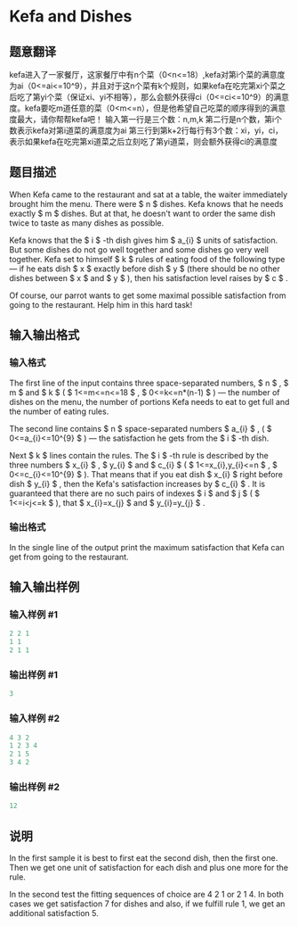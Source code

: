 # Kefa and Dishes

## 题意翻译

kefa进入了一家餐厅，这家餐厅中有n个菜（0<n<=18）,kefa对第i个菜的满意度为ai（0<=ai<=10^9），并且对于这n个菜有k个规则，如果kefa在吃完第xi个菜之后吃了第yi个菜（保证xi、yi不相等），那么会额外获得ci（0<=ci<=10^9）的满意度。kefa要吃m道任意的菜（0<m<=n），但是他希望自己吃菜的顺序得到的满意度最大，请你帮帮kefa吧！ 输入第一行是三个数：n,m,k 第二行是n个数，第i个数表示kefa对第i道菜的满意度为ai 第三行到第k+2行每行有3个数：xi，yi，ci，表示如果kefa在吃完第xi道菜之后立刻吃了第yi道菜，则会额外获得ci的满意度

## 题目描述

When Kefa came to the restaurant and sat at a table, the waiter immediately brought him the menu. There were $ n $ dishes. Kefa knows that he needs exactly $ m $ dishes. But at that, he doesn't want to order the same dish twice to taste as many dishes as possible.

Kefa knows that the $ i $ -th dish gives him $ a_{i} $ units of satisfaction. But some dishes do not go well together and some dishes go very well together. Kefa set to himself $ k $ rules of eating food of the following type — if he eats dish $ x $ exactly before dish $ y $ (there should be no other dishes between $ x $ and $ y $ ), then his satisfaction level raises by $ c $ .

Of course, our parrot wants to get some maximal possible satisfaction from going to the restaurant. Help him in this hard task!

## 输入输出格式

### 输入格式

The first line of the input contains three space-separated numbers, $ n $ , $ m $ and $ k $ ( $ 1<=m<=n<=18 $ , $ 0<=k<=n*(n-1) $ ) — the number of dishes on the menu, the number of portions Kefa needs to eat to get full and the number of eating rules.

The second line contains $ n $ space-separated numbers $ a_{i} $ , ( $ 0<=a_{i}<=10^{9} $ ) — the satisfaction he gets from the $ i $ -th dish.

Next $ k $ lines contain the rules. The $ i $ -th rule is described by the three numbers $ x_{i} $ , $ y_{i} $ and $ c_{i} $ ( $ 1<=x_{i},y_{i}<=n $ , $ 0<=c_{i}<=10^{9} $ ). That means that if you eat dish $ x_{i} $ right before dish $ y_{i} $ , then the Kefa's satisfaction increases by $ c_{i} $ . It is guaranteed that there are no such pairs of indexes $ i $ and $ j $ ( $ 1<=i&lt;j<=k $ ), that $ x_{i}=x_{j} $ and $ y_{i}=y_{j} $ .

### 输出格式

In the single line of the output print the maximum satisfaction that Kefa can get from going to the restaurant.

## 输入输出样例

### 输入样例 #1

```cpp
2 2 1
1 1
2 1 1

```
### 输出样例 #1

```cpp
3

```
### 输入样例 #2

```cpp
4 3 2
1 2 3 4
2 1 5
3 4 2

```
### 输出样例 #2

```cpp
12

```
## 说明

In the first sample it is best to first eat the second dish, then the first one. Then we get one unit of satisfaction for each dish and plus one more for the rule.

In the second test the fitting sequences of choice are 4 2 1 or 2 1 4. In both cases we get satisfaction 7 for dishes and also, if we fulfill rule 1, we get an additional satisfaction 5.

